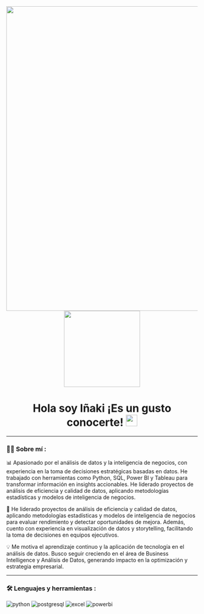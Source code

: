 <div id="header" align="center">
  <img decoding="async" src="https://github.com/Inakintriago/Inakintriago/blob/main/I%C3%B1aki%20Intriago%20Arredondo.png" width="800"/>
</div>

<div align="center">
  <a href="https://www.linkedin.com/in/i%C3%B1aki-intriago-arredondo/">
    <img src="https://img.shields.io/badge/LinkedIn-0077B5?style=for-the-badge&logo=linkedin&logoColor=white" width="200" />
  </a>
</div>

<div id="badges" align="center">
<img decoding="async" src="https://visitor-badge-reloaded.herokuapp.com/badge?page_id=noelianav91.noelianav91&color=00cf00" alt=""/>

<h1>
  Hola soy Iñaki ¡Es un gusto conocerte!
  <img decoding="async" src="https://media.giphy.com/media/hvRJCLFzcasrR4ia7z/giphy.gif" width="30px"/>
</h1>

---
 <div id="header" align="left">

### :woman_technologist: Sobre mí :
📊 Apasionado por el análisis de datos y la inteligencia de negocios, con experiencia en la toma de decisiones estratégicas basadas en datos. He trabajado con herramientas como Python, SQL, Power BI y Tableau para transformar información en insights accionables. He liderado proyectos de análisis de eficiencia y calidad de datos, aplicando metodologías estadísticas y modelos de inteligencia de negocios.

🚀 He liderado proyectos de análisis de eficiencia y calidad de datos, aplicando metodologías estadísticas y modelos de inteligencia de negocios para evaluar rendimiento y detectar oportunidades de mejora. Además, cuento con experiencia en visualización de datos y storytelling, facilitando la toma de decisiones en equipos ejecutivos.

💡 Me motiva el aprendizaje continuo y la aplicación de tecnología en el análisis de datos. Busco seguir creciendo en el área de Business Intelligence y Análisis de Datos, generando impacto en la optimización y estrategia empresarial.

---

### :hammer_and_wrench: Lenguajes y herramientas :
<div id="header" align="left">
    <img decoding="async" src="https://img.shields.io/badge/Python-3776AB?style=for-the-badge&logo=python&logoColor=white" alt="python"/>
  </a>
    <img decoding="async" src="https://img.shields.io/badge/PostgreSQL-4169E1?style=for-the-badge&logo=postgresql&logoColor=white" alt="postgresql"/>
  </a>
 <img decoding="async" src="https://img.shields.io/badge/Microsoft_Excel-217346?style=for-the-badge&logo=microsoft-excel&logoColor=white" alt="excel"/>
  </a>
 <img decoding="async" src="https://img.shields.io/badge/Power_BI-FFBE00?style=for-the-badge&logo=Power-BI&logoColor=white" alt="powerbi"/>
  </a>

</div>
